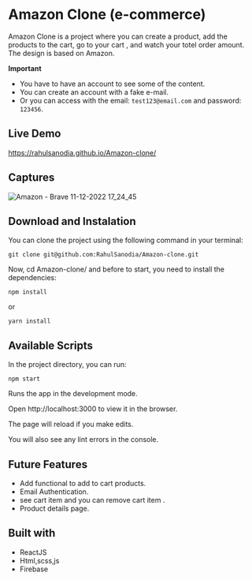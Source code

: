 # Amazon Clone (e-commerce)

Amazon Clone is a project where you can create a product, add the products to the cart, go to your cart , and watch your totel order amount.<br>
The design is based on Amazon.

**Important**

- You have to have an account to see some of the content.
- You can create an account with a fake e-mail.
- Or you can access with the email: `test123@email.com` and password: `123456`.


## Live Demo

https://rahulsanodia.github.io/Amazon-clone/

## Captures

![Amazon - Brave 11-12-2022 17_24_45](https://user-images.githubusercontent.com/96971132/206902737-a4a44d4d-6e3a-42c9-ae7f-8206119b803f.png)
## Download and Instalation

You can clone the project using the following command in your terminal:

```
git clone git@github.com:RahulSanodia/Amazon-clone.git
```

Now, cd Amazon-clone/ and before to start, you need to install the dependencies:

```
npm install
```

or

```
yarn install
```

## Available Scripts

In the project directory, you can run:

```
npm start
```

Runs the app in the development mode.

Open http://localhost:3000 to view it in the browser.

The page will reload if you make edits.

You will also see any lint errors in the console.

## Future Features

- Add functional to add to cart products.
- Email Authentication.
- see cart item and you can remove cart item .
- Product details page.


## Built with

- ReactJS
- Html,scss,js
- Firebase


